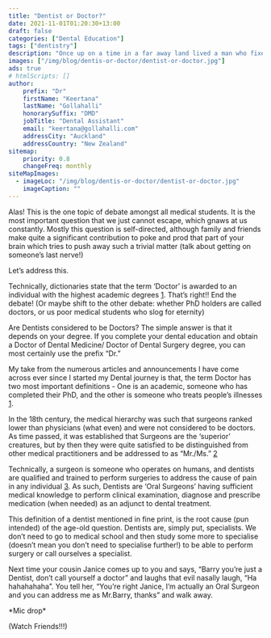 ```yaml
---
title: "Dentist or Doctor?"
date: 2021-11-01T01:20:30+13:00
draft: false
categories: ["Dental Education"]
tags: ["dentistry"]
description: "Once up on a time in a far away land lived a man who fixed teeth for a living. One day a passerby stopped to ask his neighbour, \"Who is that guy?\". \"He is a Dentist\", the neighbour replied"
images: ["/img/blog/dentis-or-doctor/dentist-or-doctor.jpg"]
ads: true
# htmlScripts: []
author:
    prefix: "Dr"
    firstName: "Keertana"
    lastName: "Gollahalli"
    honorarySuffix: "DMD"
    jobTitle: "Dental Assistant"
    email: "keertana@gollahalli.com"
    addressCity: "Auckland"
    addressCountry: "New Zealand"
sitemap:
    priority: 0.8
    changeFreq: monthly
siteMapImages:
  - imageLoc: "/img/blog/dentis-or-doctor/dentist-or-doctor.jpg"
    imageCaption: ""
---
```


Alas! This is the one topic of debate amongst all medical students. It is the most important question that we just cannot escape, which gnaws at us constantly. Mostly this question is self-directed, although family and friends make quite a significant contribution to poke and prod that part of your brain which tries to push away such a trivial matter (talk about getting on someone’s last nerve!) 

Let’s address this.  

Technically, dictionaries state that the term ‘Doctor’ is awarded to an individual with the highest academic degrees [1]. That’s right!! End the debate! (Or maybe shift to the other debate: whether PhD holders are called doctors, or us poor medical students who slog for eternity) 

Are Dentists considered to be Doctors? The simple answer is that it depends on your degree. If you complete your dental education and obtain a Doctor of Dental Medicine/ Doctor of Dental Surgery degree, you can most certainly use the prefix “Dr.” 

My take from the numerous articles and announcements I have come across ever since I started my Dental journey is that, the term Doctor has two most important definitions - One is an academic, someone who has completed their PhD, and the other is someone who treats people’s illnesses [1].  

In the 18th century, the medical hierarchy was such that surgeons ranked lower than physicians (what even) and were not considered to be doctors. As time passed, it was established that Surgeons are the ‘superior’ creatures, but by then they were quite satisfied to be distinguished from other medical practitioners and be addressed to as “Mr./Ms.” [2] 

Technically, a surgeon is someone who operates on humans, and dentists are qualified and trained to perform surgeries to address the cause of pain in any individual [3]. As such, Dentists are ‘Oral Surgeons’ having sufficient medical knowledge to perform clinical examination, diagnose and prescribe medication (when needed) as an adjunct to dental treatment.  

This definition of a dentist mentioned in fine print, is the root cause (pun intended) of the age-old question. Dentists are, simply put, specialists. We don’t need to go to medical school and then study some more to specialise (doesn’t mean you don’t need to specialise further!) to be able to perform surgery or call ourselves a specialist.  

Next time your cousin Janice comes up to you and says, “Barry you’re just a Dentist, don’t call yourself a doctor” and laughs that evil nasally laugh, “Ha hahahahaha”. You tell her, “You’re right Janice, I’m actually an Oral Surgeon and you can address me as Mr.Barry, thanks” and walk away.  

\*Mic drop\*

(Watch Friends!!!)

[1]: https://www.merriam-webster.com/dictionary/doctor
[2]: https://www.ncbi.nlm.nih.gov/pmc/articles/PMC1119265/ 
[3]: https://www.merriam-webster.com/dictionary/surgery 